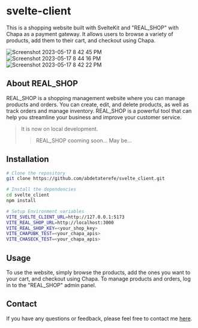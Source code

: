 # svelte-client

This is a shopping website built with SvelteKit and "REAL_SHOP" with Chapa as a payment gateway. It allows users to browse a variety of products, add them to their cart, and checkout using Chapa.

![Screenshot 2023-05-17 8 42 45 PM](https://github.com/abdetaterefe/svelte-client/assets/59355292/dffbf854-cd22-4291-8540-059a61fc6a87)
![Screenshot 2023-05-17 8 44 16 PM](https://github.com/abdetaterefe/svelte-client/assets/59355292/72915ad7-0017-40a7-9a93-71a1ff02cc5c)
![Screenshot 2023-05-17 8 42 22 PM](https://github.com/abdetaterefe/svelte-client/assets/59355292/e1adce87-df34-4901-8003-ab5b2b70f289)


## About REAL_SHOP

REAL_SHOP is a shopping management website where you can manage products and orders. You can create, edit, and delete products, as well as track orders and manage inventory. REAL_SHOP is a powerful tool that can help you streamline your business and improve your customer service.

> It is now on local development.
>> REAL_SHOP cooming soon... May be...

## Installation

```bash
# Clone the repository
git clone https://github.com/abdetaterefe/svelte_client.git
```


```bash
# Install the dependencies
cd svelte_client
npm install
```

```bash
# Setup Environment variables
VITE_SVELTE_CLIENT_URL=http://127.0.0.1:5173
VITE_REAL_SHOP_URL=http://localhost:3000
VITE_REAL_SHOP_KEY=<your_shop_key>
VITE_CHAPUBK_TEST=<your_chapa_apis>
VITE_CHASECK_TEST=<your_chapa_apis>
```

## Usage

To use the website, simply browse the products, add the ones you want to your cart, and checkout using Chapa. To manage products and orders, log in to the "REAL_SHOP" admin panel.

## Contact

If you have any questions or feedback, please feel free to contact me [here](https:t.me/abdetaterefe).
